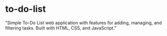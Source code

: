 # to-do-list
"Simple To-Do List web application with features for adding, managing, and filtering tasks. Built with HTML, CSS, and JavaScript."
